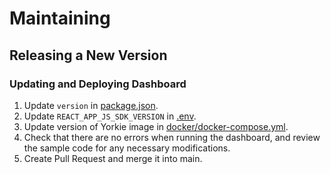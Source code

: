 # Maintaining

## Releasing a New Version

### Updating and Deploying Dashboard

1. Update `version` in [package.json](https://github.com/yorkie-team/dashboard/blob/main/package.json#L36).
2. Update `REACT_APP_JS_SDK_VERSION` in [.env](https://github.com/yorkie-team/dashboard/blob/main/.env#L2).
3. Update version of Yorkie image in [docker/docker-compose.yml](https://github.com/yorkie-team/dashboard/blob/main/docker/docker-compose.yml#L26).
4. Check that there are no errors when running the dashboard, and review the sample code for any necessary modifications.
5. Create Pull Request and merge it into main.
